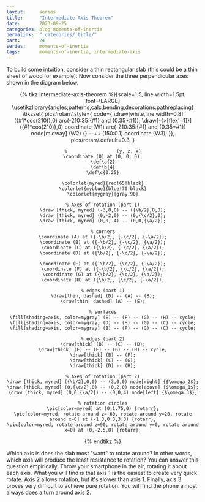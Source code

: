 ```yaml
---
layout:     series
title:      "Intermediate Axis Theorem"
date:       2023-09-25
categories: blog moments-of-inertia
permalink:  ":categories/:title/"
part:       24
series:     moments-of-inertia
tags:       moments-of-inertia, intermediate-axis
---
```


To build some intuition, consider a thin rectangular slab (this could be a thin sheet of wood for example). Now consider the three perpendicular axes shown in the diagram below.

<center>
{% tikz intermediate-axis-theorem %}[scale=1.5, line width=1.5pt, font=\LARGE]
    \usetikzlibrary{angles,patterns,calc,bending,decorations.pathreplacing}
    \tikzset{
        pics/rotarr/.style={
            code={
            \draw[white,line width=0.8] ({#1*cos(210)},0) arc(-210:35:{#1} and {0.35*#1});
            \draw[-{>[flex'=1]}] ({#1*cos(210)},0) coordinate (W1) arc(-210:35:{#1} and {0.35*#1})
                node[midway] (W2) {} --++ (150:0.1) coordinate (W3);
        }},
        pics/rotarr/.default=0.3,
    }
    
    %                  (y, z, x)
    \coordinate (O) at (0, 0, 0);
    \def\a{2}
    \def\b{4}
    \def\c{0.25}

    \colorlet{myred}{red!65!black}
    \colorlet{myblue}{blue!70!black}
    \colorlet{mygray}{gray!90}

    % Axes of rotation (part 1)
    \draw [thick, myred] (-3,0,0) -- ({\b/2},0,0);
    \draw [thick, myred] (0,-2,0) -- (0,{\c/2},0);
    \draw [thick, myred] (0,0,-4) -- (0,0,{\a/2});

    % corners
    \coordinate (A) at ({-\b/2}, {-\c/2}, {-\a/2});
    \coordinate (B) at ({-\b/2}, {-\c/2}, {\a/2});
    \coordinate (C) at ({\b/2}, {-\c/2}, {\a/2});
    \coordinate (D) at ({\b/2}, {-\c/2}, {-\a/2});

    \coordinate (E) at ({-\b/2}, {\c/2}, {-\a/2});
    \coordinate (F) at ({-\b/2}, {\c/2}, {\a/2});
    \coordinate (G) at ({\b/2}, {\c/2}, {\a/2});
    \coordinate (H) at ({\b/2}, {\c/2}, {-\a/2});
    
    % edges (part 1)
    \draw[thin, dashed] (D) -- (A) -- (B);
    \draw[thin, dashed] (A) -- (E);

    % surfaces
    \fill[shading=axis, color=mygray] (E) -- (F) -- (G) -- (H) -- cycle;
    \fill[shading=axis, color=mygray] (D) -- (H) -- (G) -- (C) -- cycle;
    \fill[shading=axis, color=mygray] (B) -- (F) -- (G) -- (C) -- cycle;

    % edges (part 2)
    \draw[thick] (B) -- (C) -- (D);
    \draw[thick] (E) -- (F) -- (G) -- (H) -- cycle;
    \draw[thick] (B) -- (F);
    \draw[thick] (C) -- (G);
    \draw[thick] (D) -- (H);

    % Axes of rotation (part 2)
    \draw [thick, myred] ({\b/2},0,0) -- (3,0,0) node[right] {$\omega_2$};
    \draw [thick, myred] (0,{\c/2},0) -- (0,2,0) node[above] {$\omega_1$};
    \draw [thick, myred] (0,0,{\a/2}) -- (0,0,4) node[left] {$\omega_3$};

    % rotation circles
    \pic[color=myred] at (0,1.75,0) {rotarr};
    \pic[color=myred, rotate around z=-60, rotate around y=20, rotate around x=0] at (-1.3,0.3,3.3) {rotarr};
    \pic[color=myred, rotate around z=90, rotate around y=0, rotate around x=0] at (0,-2.5,0) {rotarr};

{% endtikz %}
</center>

Which axis is does the slab most "want" to rotate around? In other words, which axis will produce the least resistance to rotation? You can answer this question empirically. Throw your smartphone in the air, rotating it about each axis. What you will find is that axis $1$ is the easiest to create very quick rotate. Axis $2$ allows rotation, but it's slower than axis $1$. Finally, axis $3$ proves very difficult to achieve pure rotation. You will find the phone almost always does a turn around axis $2$.